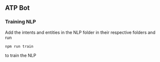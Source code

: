 ## ATP Bot

### Training NLP

Add the intents and entities in the NLP folder in their respective folders and run 

`npm run train` 

to train the NLP